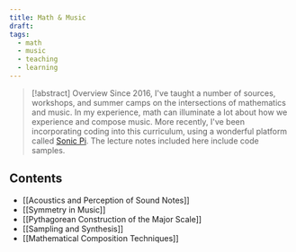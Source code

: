 ```yaml
---
title: Math & Music
draft: 
tags:
  - math
  - music
  - teaching
  - learning
---
```

> [!abstract] Overview
> Since 2016, I've taught a number of sources, workshops, and summer camps on the intersections of mathematics and music. In my experience, math can illuminate a lot about how we experience and compose music. More recently, I've been incorporating coding into this curriculum, using a wonderful platform called [Sonic Pi](https://sonic-pi.net). The lecture notes included here include code samples. 

## Contents
- [[Acoustics and Perception of Sound Notes]]
- [[Symmetry in Music]]
- [[Pythagorean Construction of the Major Scale]]
- [[Sampling and Synthesis]]
- [[Mathematical Composition Techniques]]
